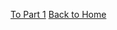 


[To Part 1](/FinalProject_Cherry.md)
[Back to Home](https://ascherry.github.io/cherry-portfolio/)
